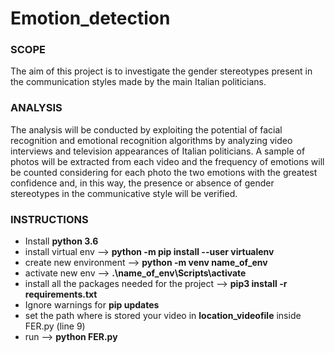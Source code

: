 # Emotion_detection

### SCOPE
The aim of this project is to investigate the gender stereotypes present in the communication styles made by the main Italian politicians.

### ANALYSIS
The analysis will be conducted by exploiting the potential of facial recognition and emotional recognition algorithms by analyzing video interviews and television appearances of Italian politicians.
A sample of photos will be extracted from each video and the frequency of emotions will be counted considering for each photo the two emotions with the greatest confidence and, in this way, the presence or absence of gender stereotypes in the communicative style will be verified.

### INSTRUCTIONS

- Install **python 3.6**
- install virtual env --> **python -m pip install --user virtualenv**
- create new environment --> **python -m venv name_of_env**
- activate new env --> **.\name_of_env\Scripts\activate**
- install all the packages needed for the project --> **pip3 install -r requirements.txt**
- Ignore warnings for **pip updates**
- set the path where is stored your video in **location_videofile** inside FER.py (line 9)
- run --> **python FER.py**
